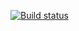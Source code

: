 [![Build status](https://ci.appveyor.com/api/projects/status/inuf3fii6c9tna2a/branch/master?svg=true)](https://ci.appveyor.com/project/NazarovAleksey/pageobject/branch/master)
